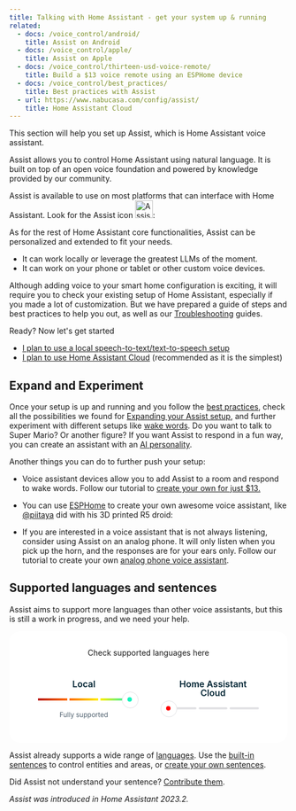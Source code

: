 ```yaml
---
title: Talking with Home Assistant - get your system up & running
related:
  - docs: /voice_control/android/
    title: Assist on Android
  - docs: /voice_control/apple/
    title: Assist on Apple
  - docs: /voice_control/thirteen-usd-voice-remote/
    title: Build a $13 voice remote using an ESPHome device
  - docs: /voice_control/best_practices/
    title: Best practices with Assist
  - url: https://www.nabucasa.com/config/assist/
    title: Home Assistant Cloud
---
```


This section will help you set up Assist, which is Home Assistant voice assistant.

Assist allows you to control Home Assistant using natural language. It is built on top of an open voice foundation and powered by knowledge provided by our community.

Assist is available to use on most platforms that can interface with Home Assistant. Look for the Assist icon <img src='/images/assist/assist-icon.svg' alt='Assist icon' style='height: 32px' class='no-shadow'>:

As for the rest of Home Assistant core functionalities, Assist can be personalized and extended to fit your needs.
- It can work locally or leverage the greatest LLMs of the moment.
- It can work on your phone or tablet or other custom voice devices.

<lite-youtube videoid="XF53wUbeLxA" videotitle="Voice at Home Assistant"></lite-youtube>

Although adding voice to your smart home configuration is exciting, it will require you to check your existing setup of Home Assistant, especially if you made a lot of customization. But we have prepared a guide of steps and best practices to help you out, as well as our [Troubleshooting](/voice_control/troubleshooting/) guides.

Ready? Now let's get started

- [I plan to use a local speech-to-text/text-to-speech setup](/voice_control/voice_remote_local_assistant/)
- [I plan to use Home Assistant Cloud](/voice_control/voice_remote_cloud_assistant/) (recommended as it is the simplest)

## Expand and Experiment

Once your setup is up and running and you follow the [best practices](/voice_control/best_practices), check all the possibilities we found for [Expanding your Assist setup](/voice_control/expanding_assist), and further experiment with different setups like [wake words](/voice_control/about_wake_word/). Do you want to talk to Super Mario? Or another figure? If you want Assist to respond in a fun way, you can create an assistant with an [AI personality](/voice_control/assist_create_open_ai_personality/).

Another things you can do to further push your setup:

- Voice assistant devices allow you to add Assist to a room and respond to wake words. Follow our tutorial to [create your own for just $13.](/voice_control/thirteen-usd-voice-remote/)

- You can use [ESPHome](https://www.esphome.io/components/voice_assistant.html) to create your own awesome voice assistant, like [@piitaya](https://github.com/piitaya) did with his 3D printed R5 droid:

- If you are interested in a voice assistant that is not always listening, consider using Assist on an analog phone. It will only listen when you pick up the horn, and the responses are for your ears only. Follow our tutorial to create your own [analog phone voice assistant](/voice_control/worlds-most-private-voice-assistant/).


## Supported languages and sentences

Assist aims to support more languages than other voice assistants, but this is still a work in progress, and we need your help.

<link rel="stylesheet" href="https://cdn.jsdelivr.net/gh/bluzky/nice-select2@2.1.0/dist/css/nice-select2.css">
<script src="https://cdn.jsdelivr.net/gh/bluzky/nice-select2@2.1.0/dist/js/nice-select2.js"></script>

<div class="language-card">
	<div class="form-title h3">Check supported languages here</div>
	<div class="input-wrapper">
		<select id="language-select">
			<option data-display="Select">Choose your language</option>
			<option value="en-US">English</option>
			<option value="es-ES">Spanish</option>
			<option value="pt-BR">Portuguese</option>
			<option value="de-DE">German</option>
			<option value="it-IT">Italian</option>
			<option value="ru-RU">Russian</option>
			<option value="ja-JP">Japanese</option>
			<option value="tr-TR">Turkish</option>
			<option value="ko-KR">Korean</option>
			<option value="fr-FR">French</option>
			<option value="ca-ES">Catalan</option>
			<option value="pl-PL">Polish</option>
			<option value="nl-BE">Dutch</option>
			<option value="id-ID">Indonesian</option>
			<option value="zh-HK">Chinese (Cantonese)</option>
			<option value="zh-CN">Chinese (Mandarin)</option>
			<option value="ms-MY">Malay</option>
			<option value="sv-SE">Swedish</option>
			<option value="uk-UA">Ukrainian</option>
			<option value="th-TH">Thai</option>
			<option value="vi-VN">Vietnamese</option>
			<option value="fi-FI">Finnish</option>
			<option value="no-NO">Norwegian</option>
			<option value="gl-ES">Galician</option>
			<option value="ar-JO">Arabic</option>
			<option value="ur-IN">Urdu</option>
			<option value="el-GR">Greek</option>
			<option value="ro-RO">Romanian</option>
			<option value="da-DK">Danish</option>
			<option value="ta-IN">Tamil</option>
			<option value="hr-HR">Croatian</option>
			<option value="mk-MK">Macedonian</option>
			<option value="sk-SK">Slovak</option>
			<option value="he-IL">Hebrew</option>
			<option value="sr-RS">Serbian</option>
			<option value="hu-HU">Hungarian</option>
			<option value="bg-BG">Bulgarian</option>
			<option value="cs-CZ">Czech</option>
			<option value="bs-BA">Bosnian</option>
			<option value="sl-SI">Slovenian</option>
			<option value="az-AZ">Azerbaijani</option>
			<option value="et-EE">Estonian</option>
			<option value="lv-LV">Latvian</option>
			<option value="af-ZA">Afrikaans</option>
			<option value="cy-GB">Welsh</option>
			<option value="fa-IR">Persian</option>
			<option value="lt-LT">Lithuanian</option>
			<option value="jv-ID">Javanese</option>
			<option value="sw-KE">Swahili</option>
			<option value="sw-TZ">Swahili</option>
			<option value="is-IS">Icelandic</option>
			<option value="mt-MT">Maltese</option>
			<option value="ps-AF">Pashto</option>
			<option value="mr-IN">Marathi</option>
			<option value="bn-IN">Bengali</option>
			<option value="lb-LU">Luxembourgish</option>
			<option value="hi-IN">Hindi</option>
			<option value="gu-IN">Gujarati</option>
			<option value="km-KH">Khmer</option>
			<option value="ne-NP">Nepali</option>
			<option value="lo-LA">Lao</option>
			<option value="te-IN">Telugu</option>
			<option value="kn-IN">Kannada</option>
			<option value="ml-IN">Malayalam</option>
			<option value="kk-KZ">Kazakh</option>
			<option value="so-SO">Somali</option>
			<option value="uz-UZ">Uzbek</option>
			<option value="ka-GE">Georgian</option>
			<option value="my-MM">Burmese</option>
			<option value="mn-MN">Mongolian</option>
			<option value="hy-AM">Armenian</option>
			<option value="am-ET">Amharic</option>
			<option value="nb-NO">Norwegian Bokmål</option>
			<option value="eu-ES">Basque</option>
			<option value="fil-PH">Filipino</option>
			<option value="ga-IE">Irish</option>
			<option value="si-LK">Sinhala</option>
			<option value="sq-AL">Albanian</option>
			<option value="su-ID">Sundanese</option>
			<option value="wuu-CN">Shanghainese</option>
			<option value="yue-CN">Cantonese</option>
			<option value="zu-ZA">Zulu</option>
		</select>
	</div>
	<div class="supported-cards">
		<div class="supported-card local warning" data-state="3">
			<div class="heading">
				<span>Local</span>
			</div>
			<div class="state-bar">
				<span></span><span></span><span></span>
			</div>
			<div class="info state-0">Not supported</div>
			<div class="info state-1">Needs more work</div>
			<div class="info state-2">Usable</div>
			<div class="info state-3">Fully supported</div>
		</div>
		<div class="supported-card cloud check" data-state="-1">
			<div class="heading">
				<span>Home Assistant Cloud</span>
			</div>
			<div class="state-bar">
				<span></span><span></span><span></span>
			</div>
			<div class="info state-0">Not supported</div>
			<div class="info state-1">Needs more work</div>
			<div class="info state-2">Usable</div>
			<div class="info state-3">Fully supported</div>
		</div>
	</div>
</div>

<style>
.nice-select {
	--grid-width: 6;
	box-shadow: 0 4px 12px 0px rgba(0, 35, 50, 0.2);
	border: unset;
	border-radius: 40px;
	line-height: 40px;
	height: 40px;
	width: 100%;
	max-width: calc(var(--grid-width) * var(--grid-m));

	.list {
		margin: 0;
	}
}

.language-card {
	display: flex;
	flex-direction: column;
	align-items: center;
	justify-content: center;
	background-color: #ffffff;
	border-radius: 20px;
	padding: 30px 20px 40px 20px;
	height: calc(var(--grid-m) * 16);
	text-align: center;

	.input-wrapper{
		select{
			visibility: hidden;
			position: absolute;
		}
	}

	.supported-cards {
		display: flex;
		gap: 20px 40px;
		flex-wrap: wrap;
		width: 100%;
		margin-top: 40px;
		justify-content: center;
	}

	.supported-card {
		border-radius: 12px;
		align-items: center;
		color: #002332;
		display: flex;
		flex-direction: column;
		gap: 8px;
		height: 74px;
		/* margin-top: 19px; */
		max-width: 170px;
		margin: 0 12px;
		opacity: 1;
		position: relative;
		transition: border-color 0.2s, background-color 0.2s, opacity 0.2s;
		width: 100%;
		.heading {
			align-items: center;
			display: flex;
			gap: 12px;
			line-height: 1;
		}

		.heading span {
			font-size: 1rem;
			font-weight: 600;
		}

		.info {
			display: none;
			color: #4f606e;
			font-size: 0.75rem;
		}

		.state-bar {
			height: 4px;
			position: relative;
			display: flex;
			max-width: 166px;
			width: 100%;
			gap: 4px;
			margin: 10px 0;
		}

		.state-bar span {
			flex-grow: 1;
			flex-basis: 0;
			height: 4px;
			border-radius: 4px;
			position: relative;
			background-color: #e2e2e5;
		}

		.state-bar span:after {
			content: "";
			position: absolute;
			inset: 0;
			opacity: 0;
			transition: opacity 0.5s ease-out;
		}

		&[data-state="1"] .state-bar span:nth-child(1):after,
		&[data-state="2"] .state-bar span:nth-child(1):after,
		&[data-state="3"] .state-bar span:nth-child(1):after {
			background: linear-gradient(90deg, #ba1b1b 0%, #ff6b02 100%);
			opacity: 1;
		}

		&[data-state="2"] .state-bar span:nth-child(2):after,
		&[data-state="3"] .state-bar span:nth-child(2):after {
			background: linear-gradient(90deg, #ff6b02 0%, #fe0 100%);
			opacity: 1;
		}

		&[data-state="3"] .state-bar span:nth-child(3):after {
			background: linear-gradient(90deg, #fe0 0%, #16f3be 100%);
			opacity: 1;
		}

		.state-bar:before {
			content: "";
			background-color: #ffffff;
			width: 28px;
			height: 28px;
			border-radius: 50%;
			position: absolute;
			top: -12px;
			left: -12px;
			border: 1px solid #e2e2e5;
			transition: left 0.5s ease-out, background-color 0.5s ease-out;
			z-index: 1;
		}

		.state-bar:after {
			content: "";
			background-color: red;
			width: 8px;
			height: 8px;
			border-radius: 50%;
			position: absolute;
			top: -2px;
			left: -2px;
			transition: left 0.5s ease-out, background-color 0.5s ease-out;
			z-index: 1;
		}

		&[data-state="0"] .info.state-0 {
			display: block;
		}

		&[data-state="0"] .state-bar:before {
			left: calc(-14px + ((100% / 3) * 0));
		}

		&[data-state="0"] .state-bar:after {
			background-color: #ba1b1b;
			left: calc(-4px + ((100% / 3) * 0));
		}

		&[data-state="1"] .info.state-1 {
			display: block;
		}

		&[data-state="1"] .state-bar:before {
			left: calc(-14px + ((100% / 3) * 1));
		}

		&[data-state="1"] .state-bar:after {
			background-color: #ff6b02;
			left: calc(-4px + ((100% / 3) * 1));
		}

		&[data-state="1"] .state-bar:after {
		}

		&[data-state="2"] .info.state-2 {
			display: block;
		}

		&[data-state="2"] .state-bar:before {
			left: calc(-14px + ((100% / 3) * 2));
		}

		&[data-state="2"] .state-bar:after {
			background-color: #fe0;
			left: calc(-4px + ((100% / 3) * 2));
		}

		&[data-state="3"] .info.state-3 {
			display: block;
		}

		&[data-state="3"] .state-bar:before {
			left: calc(-14px + ((100% / 3) * 3));
		}

		&[data-state="3"] .state-bar:after {
			background-color: #16f3be;
			left: calc(-4px + ((100% / 3) * 3));
		}
	}
}
</style>
<script>
document.addEventListener("DOMContentLoaded", function () {
	registerNiceSelect();
	registerLanguageSelectChange();
});

let languageSelect = null;
function registerNiceSelect() {
	languageSelect = NiceSelect.bind(
		document.querySelector("select#language-select"),
		{ searchable: true }
	);
}

function registerLanguageSelectChange() {
	const browserLocale = navigator.language || navigator.userLanguage;

	updateLanguageSupports(browserLocale);

	document
		.querySelector("#language-select")
		.addEventListener("change", function (e) {
			updateLanguageSupports(e.target.value);
		});
}

function updateLanguageSupports(locale = null) {
	let data = {
		"en-US": [3, 3],
		"es-ES": [3, 3],
		"pt-BR": [3, 3],
		"de-DE": [3, 3],
		"it-IT": [2, 2],
		"ru-RU": [2, 2],
		"ja-JP": [0, 0],
		"tr-TR": [0, 1],
		"ko-KR": [0, 1],
		"fr-FR": [0, 3],
		"ca-ES": [0, 3],
		"pl-PL": [0, 3],
		"nl-BE": [0, 3],
		"id-ID": [0, 1],
		"zh-HK": [0, 2],
		"zh-CN": [0, 1],
		"ms-MY": [0, 1],
		"sv-SE": [0, 2],
		"uk-UA": [0, 2],
		"th-TH": [0, 1],
		"vi-VN": [0, 1],
		"fi-FI": [0, 3],
		"no-NO": [0, 0],
		"gl-ES": [0, 2],
		"ar-JO": [0, 2],
		"ur-IN": [0, 0],
		"el-GR": [0, 1],
		"ro-RO": [0, 3],
		"da-DK": [0, 2],
		"ta-IN": [0, 0],
		"hr-HR": [0, 3],
		"mk-MK": [0, 0],
		"sk-SK": [0, 1],
		"he-IL": [0, 2],
		"sr-RS": [0, 1],
		"hu-HU": [0, 3],
		"bg-BG": [0, 2],
		"cs-CZ": [0, 1],
		"bs-BA": [0, 0],
		"sl-SI": [0, 2],
		"az-AZ": [0, 0],
		"et-EE": [0, 1],
		"lv-LV": [0, 1],
		"af-ZA": [0, 0],
		"cy-GB": [0, 0],
		"fa-IR": [0, 1],
		"lt-LT": [0, 1],
		"jv-ID": [0, 0],
		"sw-KE": [0, 0],
		"sw-TZ": [0, 0],
		"is-IS": [0, 1],
		"mt-MT": [0, 0],
		"ps-AF": [0, 0],
		"mr-IN": [0, 0],
		"bn-IN": [0, 0],
		"lb-LU": [0, 0],
		"hi-IN": [0, 0],
		"gu-IN": [0, 0],
		"km-KH": [0, 0],
		"ne-NP": [0, 0],
		"lo-LA": [0, 0],
		"te-IN": [0, 1],
		"kn-IN": [0, 0],
		"ml-IN": [0, 1],
		"kk-KZ": [0, 0],
		"so-SO": [0, 0],
		"uz-UZ": [0, 0],
		"ka-GE": [0, 1],
		"my-MM": [0, 0],
		"mn-MN": [0, 0],
		"hy-AM": [0, 0],
		"am-ET": [0, 0],
		"nb-NO": [0, 3],
		"eu-ES": [0, 1],
		"fil-PH": [0, 0],
		"ga-IE": [0, 0],
		"si-LK": [0, 0],
		"sq-AL": [0, 0],
		"su-ID": [0, 0],
		"wuu-CN": [0, 0],
		"yue-CN": [0, 0],
		"zu-ZA": [0, 0]
	};

	let elems = document.querySelectorAll(".supported-cards .supported-card");
	if (!elems) return;

	let supports = data[locale];
	let foundLocale = locale;
	if (!supports) {
		Object.keys(data).forEach((key) => {
			if (key.split("-")[0] === locale.split("-")[0]) {
				supports = data[key];
				foundLocale = key;
			}
		});
	}
	if (!supports) return;

	document.querySelector("#language-select").value = foundLocale;
	languageSelect.update();

	elems.forEach((elem) => elem.setAttribute("data-state", "-1"));

	elems.forEach((elem, index) => {
		// set data-state to the value of the value
		elem.setAttribute("data-state", supports[index]);
	});
}
</script>



Assist already supports a wide range of [languages](https://developers.home-assistant.io/docs/voice/intent-recognition/supported-languages). Use the [built-in sentences](/voice_control/builtin_sentences) to control entities and areas, or [create your own sentences](/voice_control/custom_sentences/).



Did Assist not understand your sentence? [Contribute them](/voice_control/contribute-voice).

_Assist was introduced in Home Assistant 2023.2._
